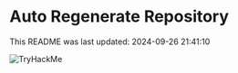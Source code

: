 # Auto Regenerate Repository

This README was last updated: 2024-09-26 21:41:10

 ![TryHackMe](https://tryhackme.com/badge/533634)